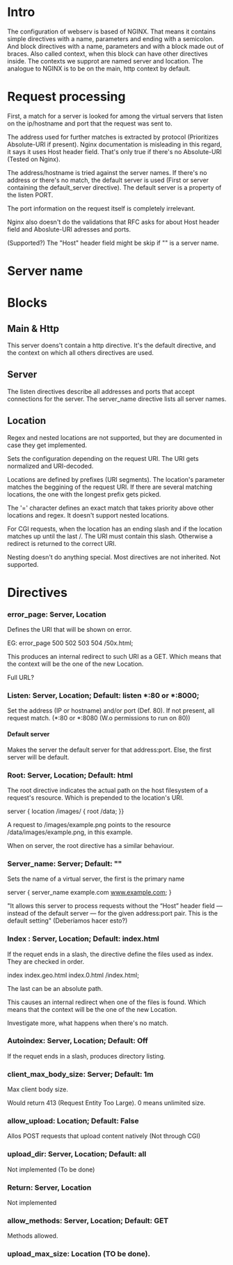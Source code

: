 # Intro
The configuration of webserv is based of NGINX. That means it contains simple directives with a name, parameters and ending with a semicolon. And block
directives with a name, parameters and with a block made out of braces. Also called context, when this block can have other directives inside. The
contexts we supprot are named server and location. The analogue to NGINX is to be on the main, http context by default.

# Request processing

First, a match for a server is looked for among the virtual servers that listen on the ip/hostname and port that the request was sent to.

The address used for further matches is extracted by protocol (Prioritizes Absolute-URI if present). Nginx documentation is misleading
in this regard, it says it uses Host header field. That's only true if there's no Absolute-URI (Tested on Nginx).

The address/hostname is tried against the server names. If there's no address or there's no match, the default server is used 
(First or server containing the default_server directive). The default server is a property of the listen PORT.

The port information on the request itself is completely irrelevant.

Nginx also doesn't do the validations that RFC asks for about Host header field and Aboslute-URI adresses and ports.

(Supported?) The "Host" header field might be skip if "" is a server name. 
   
# Server name


# Blocks

## Main & Http

This server doens't contain a http directive. It's the default directive, and the context on which all others directives are used.

## Server

The listen directives describe all addresses and ports that accept connections for the server. The server_name directive lists all server names.

## Location

Regex and nested locations are not supported, but they are documented in case they get implemented.

Sets the configuration depending on the request URI. The URI gets normalized and URI-decoded.

Locations are defined by prefixes (URI segments). The location's parameter matches the beggining of the request URI. If there are several matching locations, the one with the longest prefix gets picked.

The '=' character defines an exact match that takes priority above other locations and regex. It doesn't support nested locations.

For CGI requests, when the location has an ending slash and if the location matches up until the last /. The URI must contain this slash. Otherwise a redirect is returned to the correct URI.

Nesting doesn't do anything special. Most directives are not inherited. Not supported.

# Directives

### error_page: Server, Location

Defines the URI that will be shown on error.

EG: error_page 500 502 503 504 /50x.html;

This produces an internal redirect to such URI as a GET. Which means that the context will be the one of the new Location.

Full URL? 

### Listen: Server, Location; Default: listen *:80 or *:8000;

Set the address (IP or hostname) and/or port (Def. 80). If not present, all request match. (*:80 or *:8080 (W.o permissions to run on 80))

#### Default server

Makes the server the default server for that address:port. Else, the first server will be default.

### Root: Server, Location; Default: html

The root directive indicates the actual path on the host filesystem of a request's resource. Which is prepended to the location's URI. 

server {
location /images/ {
    root /data;
}}

A request to /images/example.png points to the resource /data/images/example.png, in this example.

When on server, the root directive has a similar behaviour.

### Server_name: Server; Default: ""

Sets the name of a virtual server, the first is the primary name

server {
    server_name example.com www.example.com;
}

"It allows this server to process requests without the “Host” header field — instead of the default server — for the given address:port pair. This is the default setting" (Deberíamos hacer esto?)

### Index : Server, Location; Default: index.html

If the requet ends in a slash, the directive define the files used as index. They are checked in order.

index index.geo.html index.0.html /index.html;

The last can be an absolute path.

This causes an internal redirect when one of the files is found. Which means that the context will be the one of the new Location.

Investigate more, what happens when there's no match.

### Autoindex: Server, Location; Default: Off

If the requet ends in a slash, produces directory listing.

### client_max_body_size: Server; Default: 1m

Max client body size.

Would return 413 (Request Entity Too Large). 0 means unlimited size.

### allow_upload: Location; Default: False

Allos POST requests that upload content natively (Not through CGI)

### upload_dir: Server, Location; Default: all

Not implemented (To be done)

### Return: Server, Location

Not implemented

### allow_methods: Server, Location; Default: GET

Methods allowed.

### upload_max_size: Location (TO be done).



